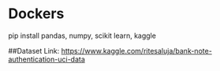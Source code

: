 # Dockers

pip install pandas, numpy, scikit learn, kaggle 

##Dataset Link: https://www.kaggle.com/ritesaluja/bank-note-authentication-uci-data